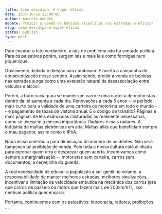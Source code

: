 ```yaml
---
title: Como desculpa, é super-eficaz
date: 2007-10-16 22:00:00
author: marcelo.mendes
debate: Proibir a venda de bebidas alcoólicas nas estradas é eficaz?
slug: como-desculpa-e-super-eficaz
status: publish 
type: post
---
```


Para encarar o fato verdadeiro, a raiz do problema não há vontade política. Para os paleativos porém, surgem leis e mais leis como formigas num piquenique.  

  

Obviamente, bebida e direção não combinam. E acerta a campanha de conscientização nesse sentido. Assim sendo, proibir a venda de bebidas nas estradas surge como uma extensão natural da desassociação entre veículos e álcool.  

  

Porém, a burocracia para se manter um carro e uma carteira de motoristas dentro da lei aumenta a cada dia. Renovações a cada 5 anos -- o período mais curto para a validade de uma carteira de motorista em todo o mundo -- e pagamento de taxas de vistoria anual. E o código de trânsito? Páginas e mais páginas de leis esdrúxulas misturadas às realmente necessárias, como se tivessem a mesma importância. Radares e mais radares. A indústria de multas eletrônicas em alta. Multas aliás que beneficiam sempre o mau pagador, assim como o IPVA.  

  

Nada disso contribuiu para diminuição do número de acidentes. Não será tampouco tal proibição de venda. Pois toda a nossa cultura está alinhada para perdoar quem erra e desprezar quem acerta. Incentivamos como sempre a marginalização -- motoristas sem carteira, carros sem documentos, a cervejinha do guarda.  

  

A real necessidade de educar a população a ser gentil no volante, a responsabilidade de manter melhores estradas, melhores sinalizações, incentivar a limitação de velocidade embutida na mecânica dos carros (pra que carros de passeio ou motos que fazem mais de 200km/h?), isso nenhum político quer encarar.  

  

Portanto, continuemos com os paleativos: burocracia, radares, proibições, ...
